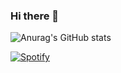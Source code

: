 ### Hi there 👋

<!--
**lipsilverhand/lipsilverhand** is a ✨ _special_ ✨ repository because its `README.md` (this file) appears on your GitHub profile.

Here are some ideas to get you started:

- 🔭 I’m currently working on ...
- 🌱 I’m currently learning ...
- 👯 I’m looking to collaborate on ...
- 🤔 I’m looking for help with ...
- 💬 Ask me about ...
- 📫 How to reach me: ...
- 😄 Pronouns: ...
- ⚡ Fun fact: ...
-->


![Anurag's GitHub stats](https://github-readme-stats-khaki-seven-17.vercel.app/api?username=lipsilverhand&show_icons=true&theme=tokyonight)

[![Spotify](https://spotify-now-playing-ecru-beta.vercel.app/api/spotify)](https://open.spotify.com/user/31nuyc5nwu6avhp5ufhbuw4izzly)
